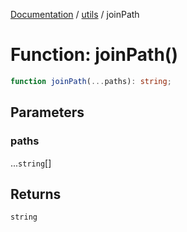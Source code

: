 [Documentation](../../index.md) / [utils](../index.md) / joinPath

# Function: joinPath()

```ts
function joinPath(...paths): string;
```

## Parameters

### paths

...`string`[]

## Returns

`string`
